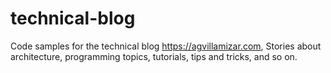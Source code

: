 # technical-blog
Code samples for the technical blog https://agvillamizar.com, 
Stories about architecture, programming topics, tutorials, tips and tricks, and so on.

